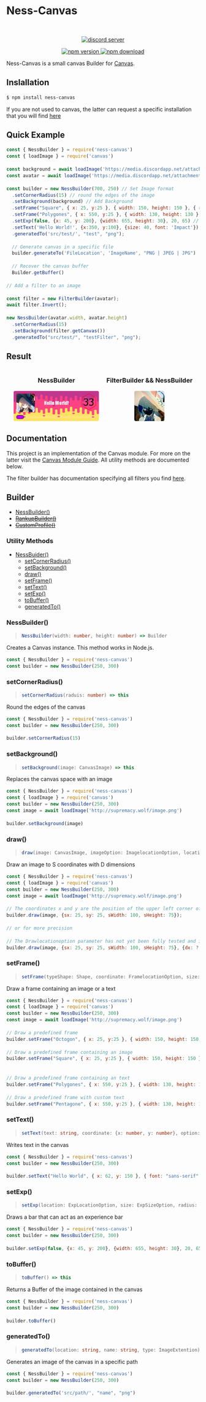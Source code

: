 # Ness-Canvas

<div align="center">
  <br/>
  <p>
    <a href="https://discord.gg/sjABtBmTWa"><img src="https://dcbadge.vercel.app/api/server/sjABtBmTWa?style=plastic&theme=discord-inverted&compact=true" alt="discord server" />
    </a>
  </p>
  <p>
    <a href="https://www.npmjs.com/package/ness-canvas"><img src="https://badge.fury.io/js/ness-canvas.svg" alt="npm version" height=18 />
    </a>
    <a href="https://www.npmjs.com/package/ness-canvas"><img src="https://img.shields.io/npm/dt/ness-canvas.svg" alt="npm download" height=18 />
    </a>
  </p>
</div>


Ness-Canvas is a small canvas Builder for [Canvas](https://github.com/Automattic/node-canvas).

## Inslallation

```bash
$ npm install ness-canvas
```

If you are not used to canvas, the latter can request a specific installation that you will find [here](https://github.com/Automattic/node-canvas/blob/master/Readme.md)

## Quick Example

```js
const { NessBuilder } = require('ness-canvas')
const { loadImage } = require('canvas')

const background = await loadImage('https://media.discordapp.net/attachments/1006600590408818810/1006600665298116728/background-3147808.jpg');
const avatar = await loadImage('https://media.discordapp.net/attachments/758031322244710601/1000153437813616650/perso_anime_U565bW7EhY2InkF.png');

const builder = new NessBuilder(700, 250) // Set Image format
  .setCornerRadius(15) // round the edges of the image
  .setBackground(background) // Add Background
  .setFrame("Square", { x: 25, y:25 }, { width: 150, height: 150 }, { radius: 15, content: {imageOrText: avatar}}) // Add image in a square frame
  .setFrame("Polygones", { x: 550, y:25 }, { width: 130, height: 130 }, {radius: 6, content: { imageOrText: 33, textOptions: { font: "sans-serif", size: 80, color: "#000000", textAlign: "center", textBaseline: "middle" }}}) // Write "33" in a polygones frame
  .setExp(false, {x: 45, y: 200}, {width: 655, height: 30}, 20, 65) // Draw an experience bar
  .setText('Hello World!', {x:350, y:100}, {size: 40, font: 'Impact'}) // Write "Hello World!"
  .generatedTo('src/test/', "test", "png");

  // Generate canvas in a specific file
  builder.generateTo('FileLocation', 'ImageName', "PNG | JPEG | JPG")

  // Recover the canvas buffer
  Builder.getBuffer()

// Add a filter to an image

const filter = new FilterBuilder(avatar);
await filter.Invert();
  
new NessBuilder(avatar.width, avatar.height)
  .setCornerRadius(15)
  .setBackground(filter.getCanvas())
  .generatedTo("src/test/", "testFilter", "png");
```
## Result

<div style="display:flex; text-align:center; justify-content:space-evenly">
  <div style="display:inline-block">
    <h3>NessBuilder</h3>
    <img style="display:block" src="https://github.com/DARK-ECNELIS/Ness-Canvas/blob/main/Assets/test.png?raw=true" height=80/>
  </div>
  <div style="display:inline-block">
    <h3>FilterBuilder && NessBuilder</h3>
    <img src="https://github.com/DARK-ECNELIS/Ness-Canvas/blob/main/Assets/FilterImage/Invert.png?raw=true" height= 80/>
  </div>
</div>


## Documentation

This project is an implementation of the Canvas module. For more on the latter visit the [Canvas Module Guide](https://github.com/Automattic/node-canvas). All utility methods are documented below.

The filter builder has documentation specifying all filters you find [here](https://github.com/DARK-ECNELIS/Ness-Canvas/blob/main/FilterGuide.md).

## Builder

* [NessBuilder()]()
* ~~[RankupBuilder()]()~~
* ~~[CustomProfile()]()~~

### Utility Methods

* [NessBuider()](#nessbuilder)
  * [setCornerRadius()](#setcornerradius)
  * [setBackground()](#setbackground)
  * [draw()](#draw)
  * [setFrame()](#setframe)
  * [setText()](#settext)
  * [setExp()](#setexp)
  * [toBuffer()](#tobuffer)
  * [generatedTo()](#generatedto)

### NessBuilder()

> ```ts
> NessBuilder(width: number, height: number) => Builder
> ```

Creates a Canvas instance. This method works in Node.js.

```js
const { NessBuilder } = require('ness-canvas')
const builder = new NessBuilder(250, 300)
```

### setCornerRadius()

> ```ts
> setCornerRadius(raduis: number) => this
> ```

Round the edges of the canvas

```js
const { NessBuilder } = require('ness-canvas')
const builder = new NessBuilder(250, 300)

builder.setCornerRadius(15)
```

### setBackground()

> ```ts
> setBackground(image: CanvasImage) => this
> ```

Replaces the canvas space with an image

```js
const { NessBuilder } = require('ness-canvas')
const { loadImage } = require('canvas')
const builder = new NessBuilder(250, 300)
const image = await loadImage('http://supremacy.wolf/image.png')

builder.setBackground(image)
```

### draw()

> ```ts
> draw(image: CanvasImage, imageOption: ImagelocationOption, locationOption?: DrawlocationOption) => this
> ```

Draw an image to S coordinates with D dimensions

```js
const { NessBuilder } = require('ness-canvas')
const { loadImage } = require('canvas')
const builder = new NessBuilder(250, 300)
const image = await loadImage('http://supremacy.wolf/image.png')

// The coordinates x and y are the position of the upper left corner of the image on the canvas
builder.draw(image, {sx: 25, sy: 25, sWidth: 100, sHeight: 75});

// or for more precision

// The Drawlocationoption parameter has not yet been fully tested and it is not recommended to use it for the moment
builder.draw(image, {sx: 25, sy: 25, sWidth: 100, sHeight: 75}, {dx: ?, dy: ?, dWidth: ?, dHeight: ?});
```

### setFrame()

> ```ts
> setFrame(typeShape: Shape, coordinate: FramelocationOption, size: FrameSizeOption, options?: FrameOption) => this
> ```

Draw a frame containing an image or a text

```js
const { NessBuilder } = require('ness-canvas')
const { loadImage } = require('canvas')
const builder = new NessBuilder(250, 300)
const image = await loadImage('http://supremacy.wolf/image.png')

// Draw a predefined frame
builder.setFrame("Octogon", { x: 25, y:25 }, { width: 150, height: 150 })

// Draw a predefined frame containing an image
builder.setFrame("Square", { x: 25, y:25 }, { width: 150, height: 150 }, { radius: 15, content: {imageOrText: image}})


// Draw a predefined frame containing an text
builder.setFrame("Polygones", { x: 550, y:25 }, { width: 130, height: 130 }, {radius: 6, content: { imageOrText: 'Hello'}});

// Draw a predefined frame with custom text
builder.setFrame("Pentagone", { x: 550, y:25 }, { width: 130, height: 130 }, {content: { imageOrText: 'Hello', textOptions: { font: "sans-serif", size: 80, color: "#000000", textAlign: "center", textBaseline: "middle" }}});

```
### setText()

> ```ts
> setText(text: string, coordinate: {x: number, y: number}, option: TextOption) => this
> ```

Writes text in the canvas

```js
const { NessBuilder } = require('ness-canvas')
const builder = new NessBuilder(250, 300)

builder.setText("Hello World", { x: 62, y: 150 }, { font: "sans-serif", size: 80, color: "#000000", textAlign: "center", textBaseline: "middle" })
```
### setExp()

> ```ts
> setExp(location: ExpLocationOption, size: ExpSizeOption, radius: number, cloneWidth: number, color?: CustomColor) => this
> ```

Draws a bar that can act as an experience bar

```js
const { NessBuilder } = require('ness-canvas')
const builder = new NessBuilder(250, 300)

builder.setExp(false, {x: 45, y: 200}, {width: 655, height: 30}, 20, 65)
```

### toBuffer()

> ```ts
> toBuffer() => this
> ```

Returns a Buffer of the image contained in the canvas

```js
const { NessBuilder } = require('ness-canvas')
const builder = new NessBuilder(250, 300)

builder.toBuffer()
```

### generatedTo()

> ```ts
> generatedTo(location: string, name: string, type: ImageExtention) => this
> ```

Generates an image of the canvas in a specific path

```js
const { NessBuilder } = require('ness-canvas')
const builder = new NessBuilder(250, 300)

builder.generatedTo('src/path/', "name", "png")
```
  